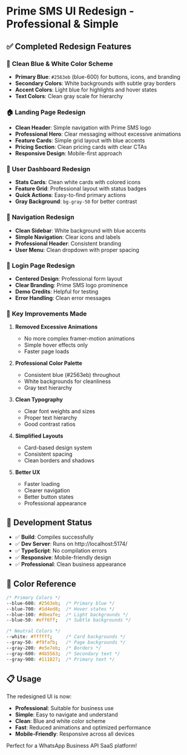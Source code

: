 # Prime SMS UI Redesign - Professional & Simple

## ✅ **Completed Redesign Features**

### 🎨 **Clean Blue & White Color Scheme**
- **Primary Blue**: `#2563eb` (blue-600) for buttons, icons, and branding
- **Secondary Colors**: White backgrounds with subtle gray borders
- **Accent Colors**: Light blue for highlights and hover states
- **Text Colors**: Clean gray scale for hierarchy

### 🏠 **Landing Page Redesign**
- **Clean Header**: Simple navigation with Prime SMS logo
- **Professional Hero**: Clear messaging without excessive animations
- **Feature Cards**: Simple grid layout with blue accents
- **Pricing Section**: Clean pricing cards with clear CTAs
- **Responsive Design**: Mobile-first approach

### 📱 **User Dashboard Redesign**
- **Stats Cards**: Clean white cards with colored icons
- **Feature Grid**: Professional layout with status badges
- **Quick Actions**: Easy-to-find primary actions
- **Gray Background**: `bg-gray-50` for better contrast

### 🧭 **Navigation Redesign**
- **Clean Sidebar**: White background with blue accents
- **Simple Navigation**: Clear icons and labels
- **Professional Header**: Consistent branding
- **User Menu**: Clean dropdown with proper spacing

### 🔐 **Login Page Redesign**
- **Centered Design**: Professional form layout
- **Clear Branding**: Prime SMS logo prominence
- **Demo Credits**: Helpful for testing
- **Error Handling**: Clean error messages

### 🎯 **Key Improvements Made**

1. **Removed Excessive Animations**
   - No more complex framer-motion animations
   - Simple hover effects only
   - Faster page loads

2. **Professional Color Palette**
   - Consistent blue (#2563eb) throughout
   - White backgrounds for cleanliness
   - Gray text hierarchy

3. **Clean Typography**
   - Clear font weights and sizes
   - Proper text hierarchy
   - Good contrast ratios

4. **Simplified Layouts**
   - Card-based design system
   - Consistent spacing
   - Clean borders and shadows

5. **Better UX**
   - Faster loading
   - Clearer navigation
   - Better button states
   - Professional appearance

## 🚀 **Development Status**

- ✅ **Build**: Compiles successfully
- ✅ **Dev Server**: Runs on http://localhost:5174/
- ✅ **TypeScript**: No compilation errors
- ✅ **Responsive**: Mobile-friendly design
- ✅ **Professional**: Clean business appearance

## 🎯 **Color Reference**

```css
/* Primary Colors */
--blue-600: #2563eb;  /* Primary blue */
--blue-700: #1d4ed8;  /* Hover states */
--blue-100: #dbeafe;  /* Light backgrounds */
--blue-50: #eff6ff;   /* Subtle backgrounds */

/* Neutral Colors */
--white: #ffffff;     /* Card backgrounds */
--gray-50: #f9fafb;   /* Page backgrounds */
--gray-200: #e5e7eb;  /* Borders */
--gray-600: #4b5563;  /* Secondary text */
--gray-900: #111827;  /* Primary text */
```

## 📋 **Usage**

The redesigned UI is now:
- **Professional**: Suitable for business use
- **Simple**: Easy to navigate and understand
- **Clean**: Blue and white color scheme
- **Fast**: Reduced animations and optimized performance
- **Mobile-Friendly**: Responsive across all devices

Perfect for a WhatsApp Business API SaaS platform!
